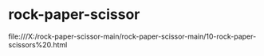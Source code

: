 # rock-paper-scissor
file:///X:/rock-paper-scissor-main/rock-paper-scissor-main/10-rock-paper-scissors%20.html

